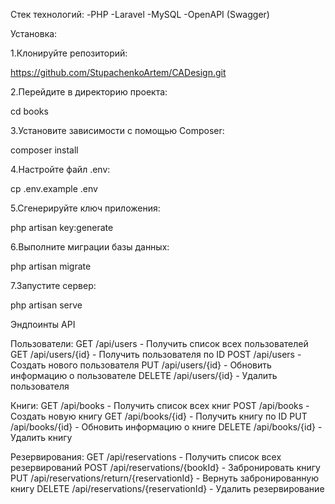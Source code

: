 Стек технологий:
-PHP
-Laravel
-MySQL
-OpenAPI (Swagger)

Установка:

1.Клонируйте репозиторий:

https://github.com/StupachenkoArtem/CADesign.git

2.Перейдите в директорию проекта:

cd books

3.Установите зависимости с помощью Composer:

composer install

4.Настройте файл .env:

cp .env.example .env

5.Сгенерируйте ключ приложения:

php artisan key:generate

6.Выполните миграции базы данных:

php artisan migrate

7.Запустите сервер:

php artisan serve


Эндпоинты API

Пользователи:
GET /api/users - Получить список всех пользователей
GET /api/users/{id} - Получить пользователя по ID
POST /api/users - Создать нового пользователя
PUT /api/users/{id} - Обновить информацию о пользователе
DELETE /api/users/{id} - Удалить пользователя

Книги:
GET /api/books - Получить список всех книг
POST /api/books - Создать новую книгу
GET /api/books/{id} - Получить книгу по ID
PUT /api/books/{id} - Обновить информацию о книге
DELETE /api/books/{id} - Удалить книгу

Резервирования:
GET /api/reservations - Получить список всех резервирований
POST /api/reservations/{bookId} - Забронировать книгу
PUT /api/reservations/return/{reservationId} - Вернуть забронированную книгу
DELETE /api/reservations/{reservationId} - Удалить резервирование
